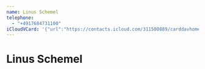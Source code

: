 ```yaml
---
name: Linus Schemel
telephone:
  - "+4917684731100"
iCloudVCard: '{"url":"https://contacts.icloud.com/311500889/carddavhome/card/FB08D5D7-21CA-46F0-91E0-266A07FA60F1.vcf","etag":"\"m20p0ks4\"","data":"BEGIN:VCARD\r\nVERSION:3.0\r\nFN:\r\nN:Schemel;Linus;;;\r\nUID:5089CE2F-4EFC-4ACE-A35D-23760F320632\r\nPRODID:-//Apple Inc.//iOS 17.7//EN\r\nREV:2025-04-03T22:03:19Z\r\nORG:;\r\nTEL:+4917684731100\r\nEND:VCARD"}'
---
```

# Linus Schemel